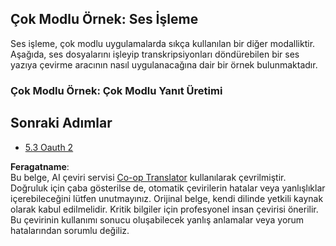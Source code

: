 <!--
CO_OP_TRANSLATOR_METADATA:
{
  "original_hash": "56238122f67d302188668cd1e0371d5c",
  "translation_date": "2025-07-14T00:13:45+00:00",
  "source_file": "05-AdvancedTopics/mcp-multi-modality/README.md",
  "language_code": "tr"
}
-->
## Çok Modlu Örnek: Ses İşleme

Ses işleme, çok modlu uygulamalarda sıkça kullanılan bir diğer modalliktir. Aşağıda, ses dosyalarını işleyip transkripsiyonları döndürebilen bir ses yazıya çevirme aracının nasıl uygulanacağına dair bir örnek bulunmaktadır.

### Çok Modlu Örnek: Çok Modlu Yanıt Üretimi

## Sonraki Adımlar

- [5.3 Oauth 2](../mcp-oauth2-demo/README.md)

**Feragatname**:  
Bu belge, AI çeviri servisi [Co-op Translator](https://github.com/Azure/co-op-translator) kullanılarak çevrilmiştir. Doğruluk için çaba gösterilse de, otomatik çevirilerin hatalar veya yanlışlıklar içerebileceğini lütfen unutmayınız. Orijinal belge, kendi dilinde yetkili kaynak olarak kabul edilmelidir. Kritik bilgiler için profesyonel insan çevirisi önerilir. Bu çevirinin kullanımı sonucu oluşabilecek yanlış anlamalar veya yorum hatalarından sorumlu değiliz.